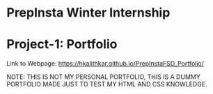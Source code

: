 # PrepInsta Winter Internship
# Project-1: Portfolio

Link to Webpage: https://hkalithkar.github.io/PrepInstaFSD_Portfolio/

NOTE: THIS IS NOT MY PERSONAL PORTFOLIO, THIS IS A DUMMY PORTFOLIO MADE JUST TO TEST MY HTML AND CSS KNOWLEDGE.